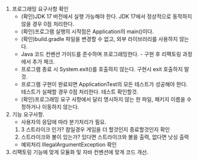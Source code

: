 1. 프로그래밍 요구사항 확인
   - (확인)JDK 17 버전에서 실행 가능해야 한다. JDK 17에서 정상적으로 동작하지 않을 경우 0점 처리한다.
   - (확인)프로그램 실행의 시작점은 Application의 main()이다.
   - (확인)build.gradle 파일을 변경할 수 없고, 외부 라이브러리를 사용하지 않는다.
   - Java 코드 컨벤션 가이드를 준수하며 프로그래밍한다. - 구현 후 리팩토링 과정에서 추가 체크.
   - 프로그램 종료 시 System.exit()를 호출하지 않는다. 구현시 exit 호출하지 말것. 
   - 프로그램 구현이 완료되면 ApplicationTest의 모든 테스트가 성공해야 한다. 테스트가 실패할 경우 0점 처리한다. 테스트 확인할것.
   - (확인)프로그래밍 요구 사항에서 달리 명시하지 않는 한 파일, 패키지 이름을 수정하거나 이동하지 않는다.
2. 기능 요구사항. 
    - 사용자의 응답에 따라 분기처리가 필요. 
    1. 3 스트라이크 인가? 참일경우 게임을 더 할것인지 종료할것인지 확인
    2. 스트라이크와 볼이 있는가? 있다면 스트라이크와 볼을 출력, 없다면 낫싱 출력 
    - 예외처리 IllegalArgumentException 확인
3. 리팩토링 
기능에 맞게 모듈화 및 자바 컨벤션에 맞게 코드 개선. 